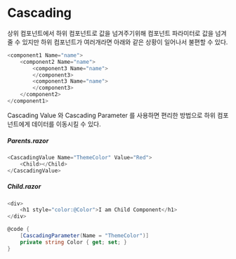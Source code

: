 # Cascading

상위 컴포넌트에서 하위 컴포넌트로 값을 넘겨주기위해 
컴포넌트 파라미터로 값을 넘겨줄 수 있지만 하위 컴포넌트가 여러개라면
아래와 같은 상황이 일어나서 불편할 수 있다.

```cs
<component1 Name="name">
    <component2 Name="name">
        <component3 Name="name">
        </component3>
        <component3 Name="name">
        </component3>
    </component2>
</component1>
```

Cascading Value 와 Cascading Parameter 를 사용하면
편리한 방법으로 하위 컴포넌트에게 데이터를 이동시킬 수 있다.

##### Parents.razor
```cs
<CascadingValue Name="ThemeColor" Value="Red">
    <Child></Child>
</CascadingValue>
```
##### Child.razor
```cs
<div>
    <h1 style="color:@Color">I am Child Component</h1>
</div>

@code {
    [CascadingParameter(Name = "ThemeColor")]
    private string Color { get; set; }
}
```